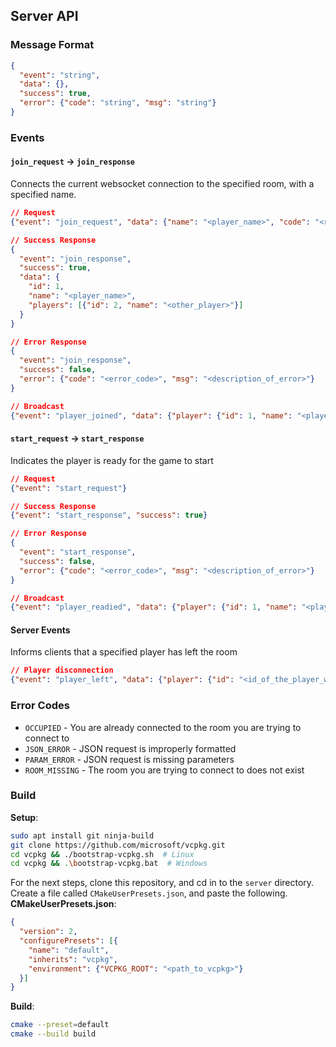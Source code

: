 ## Server API

### Message Format
```json
{
  "event": "string",
  "data": {},
  "success": true,
  "error": {"code": "string", "msg": "string"}
}
```

### Events

#### `join_request` → `join_response`

Connects the current websocket connection to the specified room, with a specified name. 

```json
// Request
{"event": "join_request", "data": {"name": "<player_name>", "code": "<room_code>"}}

// Success Response
{
  "event": "join_response", 
  "success": true, 
  "data": {
    "id": 1,
    "name": "<player_name>", 
    "players": [{"id": 2, "name": "<other_player>"}]
  }
}

// Error Response
{
  "event": "join_response", 
  "success": false, 
  "error": {"code": "<error_code>", "msg": "<description_of_error>"}
}

// Broadcast
{"event": "player_joined", "data": {"player": {"id": 1, "name": "<player_who_joined>"}}}
```

#### `start_request` → `start_response`

Indicates the player is ready for the game to start

```json
// Request
{"event": "start_request"}

// Success Response
{"event": "start_response", "success": true}

// Error Response
{
  "event": "start_response", 
  "success": false, 
  "error": {"code": "<error_code>", "msg": "<description_of_error>"}
}

// Broadcast
{"event": "player_readied", "data": {"player": {"id": 1, "name": "<player_who_readied>"}}}
```

#### Server Events

Informs clients that a specified player has left the room

```json
// Player disconnection
{"event": "player_left", "data": {"player": {"id": "<id_of_the_player_who_left>"}}}
```

### Error Codes
- `OCCUPIED` - You are already connected to the room you are trying to connect to
- `JSON_ERROR` - JSON request is improperly formatted  
- `PARAM_ERROR` - JSON request is missing parameters
- `ROOM_MISSING` - The room you are trying to connect to does not exist

### Build

**Setup**:  
```bash
sudo apt install git ninja-build
git clone https://github.com/microsoft/vcpkg.git
cd vcpkg && ./bootstrap-vcpkg.sh  # Linux
cd vcpkg && .\bootstrap-vcpkg.bat  # Windows
```
For the next steps, clone this repository, and cd in to the ```server``` directory.  
Create a file called ```CMakeUserPresets.json```, and paste the following.  
**CMakeUserPresets.json**:
```json
{
  "version": 2,
  "configurePresets": [{
    "name": "default", 
    "inherits": "vcpkg",
    "environment": {"VCPKG_ROOT": "<path_to_vcpkg>"}
  }]
}
```
**Build**:
```bash
cmake --preset=default
cmake --build build
```
